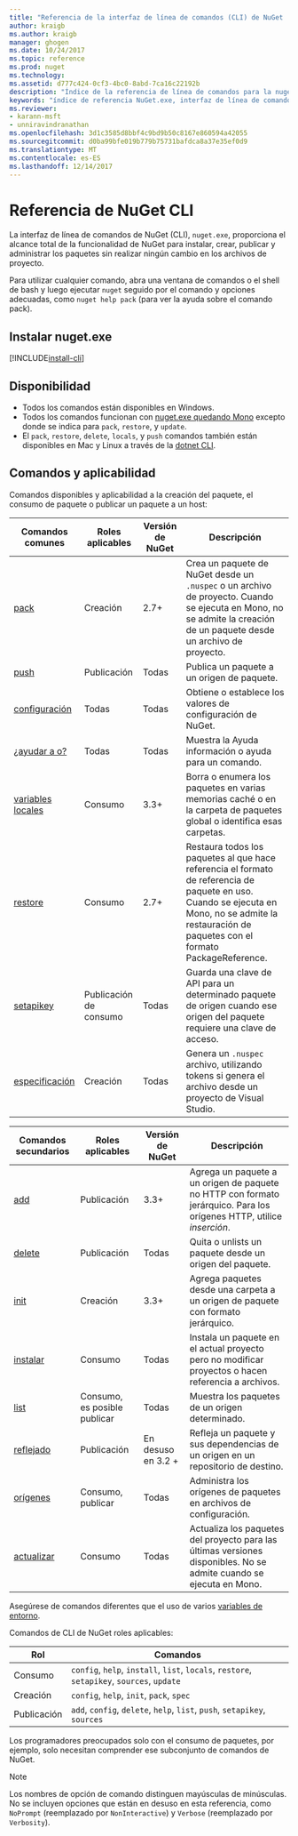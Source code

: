 ```yaml
---
title: "Referencia de la interfaz de línea de comandos (CLI) de NuGet | Documentos de Microsoft"
author: kraigb
ms.author: kraigb
manager: ghogen
ms.date: 10/24/2017
ms.topic: reference
ms.prod: nuget
ms.technology: 
ms.assetid: d777c424-0cf3-4bc0-8abd-7ca16c22192b
description: "Índice de la referencia de línea de comandos para la nuget.exe CLI"
keywords: "índice de referencia NuGet.exe, interfaz de línea de comandos nuget.exe, nuget.exe CLI, comando de nuget"
ms.reviewer:
- karann-msft
- unniravindranathan
ms.openlocfilehash: 3d1c3585d8bbf4c9bd9b50c8167e860594a42055
ms.sourcegitcommit: d0ba99bfe019b779b75731bafdca8a37e35ef0d9
ms.translationtype: MT
ms.contentlocale: es-ES
ms.lasthandoff: 12/14/2017
---
```

# <a name="nuget-cli-reference"></a>Referencia de NuGet CLI

La interfaz de línea de comandos de NuGet (CLI), `nuget.exe`, proporciona el alcance total de la funcionalidad de NuGet para instalar, crear, publicar y administrar los paquetes sin realizar ningún cambio en los archivos de proyecto.

Para utilizar cualquier comando, abra una ventana de comandos o el shell de bash y luego ejecutar `nuget` seguido por el comando y opciones adecuadas, como `nuget help pack` (para ver la ayuda sobre el comando pack).

## <a name="installing-nugetexe"></a>Instalar nuget.exe

[!INCLUDE[install-cli](../includes/install-cli.md)]

## <a name="availability"></a>Disponibilidad

- Todos los comandos están disponibles en Windows.
- Todos los comandos funcionan con [nuget.exe quedando Mono](../guides/install-nuget.md#mac-osx-and-linux) excepto donde se indica para `pack`, `restore`, y `update`.
- El `pack`, `restore`, `delete`, `locals`, y `push` comandos también están disponibles en Mac y Linux a través de la [dotnet CLI](dotnet-Commands.md). 

## <a name="commands-and-applicability"></a>Comandos y aplicabilidad

Comandos disponibles y aplicabilidad a la creación del paquete, el consumo de paquete o publicar un paquete a un host:

| Comandos comunes | Roles aplicables | Versión de NuGet | Descripción | 
| --- | --- | --- | --- |
| [pack](cli-ref-pack.md) | Creación | 2.7+ | Crea un paquete de NuGet desde un `.nuspec` o un archivo de proyecto. Cuando se ejecuta en Mono, no se admite la creación de un paquete desde un archivo de proyecto. |
| [push](cli-ref-push.md) | Publicación | Todas | Publica un paquete a un origen de paquete. |
| [configuración](cli-ref-config.md) | Todas | Todas | Obtiene o establece los valores de configuración de NuGet. |
| [¿ayudar a o?](cli-ref-help.md) | Todas | Todas | Muestra la Ayuda información o ayuda para un comando. |
| [variables locales](cli-ref-locals.md) | Consumo | 3.3+ | Borra o enumera los paquetes en varias memorias caché o en la carpeta de paquetes global o identifica esas carpetas. |
| [restore](cli-ref-restore.md) | Consumo | 2.7+ | Restaura todos los paquetes al que hace referencia el formato de referencia de paquete en uso. Cuando se ejecuta en Mono, no se admite la restauración de paquetes con el formato PackageReference. | 
| [setapikey](cli-ref-setapikey.md) | Publicación de consumo | Todas | Guarda una clave de API para un determinado paquete de origen cuando ese origen del paquete requiere una clave de acceso. |
| [especificación](cli-ref-spec.md) | Creación | Todas | Genera un `.nuspec` archivo, utilizando tokens si genera el archivo desde un proyecto de Visual Studio. |


| Comandos secundarios | Roles aplicables | Versión de NuGet | Descripción | 
| --- | --- | --- | --- |
| [add](cli-ref-add.md) | Publicación | 3.3+ | Agrega un paquete a un origen de paquete no HTTP con formato jerárquico. Para los orígenes HTTP, utilice *inserción*. |
| [delete](cli-ref-delete.md) | Publicación | Todas | Quita o unlists un paquete desde un origen del paquete. |
| [init](cli-ref-init.md) | Creación | 3.3+ | Agrega paquetes desde una carpeta a un origen de paquete con formato jerárquico. |
| [instalar](cli-ref-install.md) | Consumo | Todas | Instala un paquete en el actual proyecto pero no modificar proyectos o hacen referencia a archivos. |
| [list](cli-ref-list.md) | Consumo, es posible publicar | Todas | Muestra los paquetes de un origen determinado. |
| [reflejado](cli-ref-mirror.md) | Publicación | En desuso en 3.2 + | Refleja un paquete y sus dependencias de un origen en un repositorio de destino. |
| [orígenes](cli-ref-sources.md) | Consumo, publicar | Todas | Administra los orígenes de paquetes en archivos de configuración. |
| [actualizar](cli-ref-update.md) | Consumo | Todas | Actualiza los paquetes del proyecto para las últimas versiones disponibles. No se admite cuando se ejecuta en Mono. |

Asegúrese de comandos diferentes que el uso de varios [variables de entorno](cli-ref-environment-variables.md).

Comandos de CLI de NuGet roles aplicables:

| Rol | Comandos |
| --- | --- |
| Consumo | `config`, `help`, `install`, `list`, `locals`, `restore`, `setapikey`, `sources`, `update` | 
| Creación | `config`, `help`, `init`, `pack`, `spec` |
| Publicación | `add`, `config`, `delete`, `help`, `list`, `push`, `setapikey`, `sources` |

Los programadores preocupados solo con el consumo de paquetes, por ejemplo, solo necesitan comprender ese subconjunto de comandos de NuGet.

> [!Note]
> Los nombres de opción de comando distinguen mayúsculas de minúsculas. No se incluyen opciones que están en desuso en esta referencia, como `NoPrompt` (reemplazado por `NonInteractive`) y `Verbose` (reemplazado por `Verbosity`).
